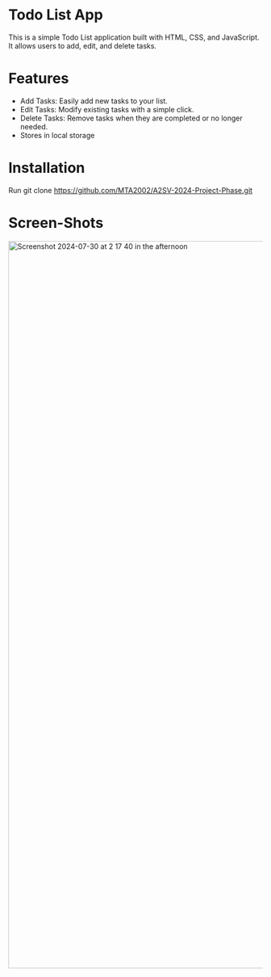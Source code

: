 # Todo List App
This is a simple Todo List application built with HTML, CSS, and JavaScript. It allows users to add, edit, and delete tasks.

# Features
- Add Tasks: Easily add new tasks to your list.
- Edit Tasks: Modify existing tasks with a simple click.
- Delete Tasks: Remove tasks when they are completed or no longer needed.
- Stores in local storage

# Installation
Run git clone https://github.com/MTA2002/A2SV-2024-Project-Phase.git

# Screen-Shots

<img width="1440" alt="Screenshot 2024-07-30 at 2 17 40 in the afternoon" src="https://github.com/user-attachments/assets/73ea0403-ccf9-4796-ac55-8ca5b8ad45bd">
